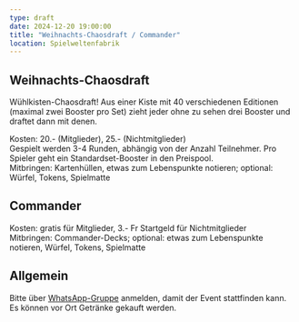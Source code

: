 ```yaml
---
type: draft
date: 2024-12-20 19:00:00
title: "Weihnachts-Chaosdraft / Commander"
location: Spielweltenfabrik
---
```

## Weihnachts-Chaosdraft
Wühlkisten-Chaosdraft!
Aus einer Kiste mit 40 verschiedenen Editionen (maximal zwei Booster pro Set)
zieht jeder ohne zu sehen drei Booster und draftet dann mit denen.

Kosten: 20.- (Mitglieder), 25.- (Nichtmitglieder) \
Gespielt werden 3-4 Runden, abhängig von der Anzahl Teilnehmer.
Pro Spieler geht ein Standardset-Booster in den Preispool. \
Mitbringen: Kartenhüllen, etwas zum Lebenspunkte notieren; optional: Würfel, Tokens, Spielmatte

## Commander
Kosten: gratis für Mitglieder, 3.- Fr Startgeld für Nichtmitglieder \
Mitbringen: Commander-Decks; optional: etwas zum Lebenspunkte notieren, Würfel, Tokens, Spielmatte

## Allgemein
Bitte über [WhatsApp-Gruppe](https://chat.whatsapp.com/HQ7IINFrZB63esDNRqsIUw) anmelden, damit der Event stattfinden kann. \
Es können vor Ort Getränke gekauft werden.
